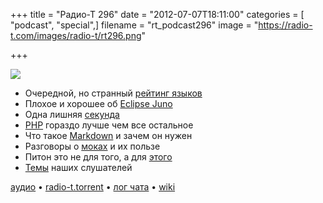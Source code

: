 +++
title = "Радио-Т 296"
date = "2012-07-07T18:11:00"
categories = [ "podcast", "special",]
filename = "rt_podcast296"
image = "https://radio-t.com/images/radio-t/rt296.png"

+++

![](https://radio-t.com/images/radio-t/rt296.png)

- Очередной, но странный [рейтинг языков](http://redmonk.com/sogrady/2012/02/08/language-rankings-2-2012/)
- Плохое и хорошее об [Eclipse Juno](http://eclipsesource.com/blogs/2012/06/27/top-10-eclipse-juno-features/)
- Одна лишняя [секунда](http://landslidecoding.blogspot.com/2012/07/linuxs-leap-second-deadlocks.html)
- [PHP](http://habrahabr.ru/post/147257/) гораздо лучше чем все остальное
- Что такое [Markdown](http://whatismarkdown.com/) и зачем он нужен
- Разговоры о [моках](http://myronmars.to/n/dev-blog/2012/06/thoughts-on-mocking) и их пользе
- Питон это не для того, а для [этого](http://lateral.netmanagers.com.ar/weblog/posts/python-is-not-a-configuration-file-format.html)
- [Темы](http://www.radio-t.com/p/2012/07/03/prep-296/) наших слушателей

[аудио](http://cdn.radio-t.com/rt_podcast296.mp3) • [radio-t.torrent](http://cdn.radio-t.com/torrents/rt_podcast296.mp3.torrent) • [лог чата](http://chat.radio-t.com/logs/radio-t-296.html) • [wiki](http://wiki.radio-t.com/%D0%92%D1%8B%D0%BF%D1%83%D1%81%D0%BA_296)<audio src="http://cdn.radio-t.com/rt_podcast296.mp3" preload="none"></audio>